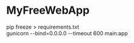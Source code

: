 # MyFreeWebApp

pip freeze > requirements.txt
<br />
gunicorn --bind=0.0.0.0 --timeout 600 main:app
